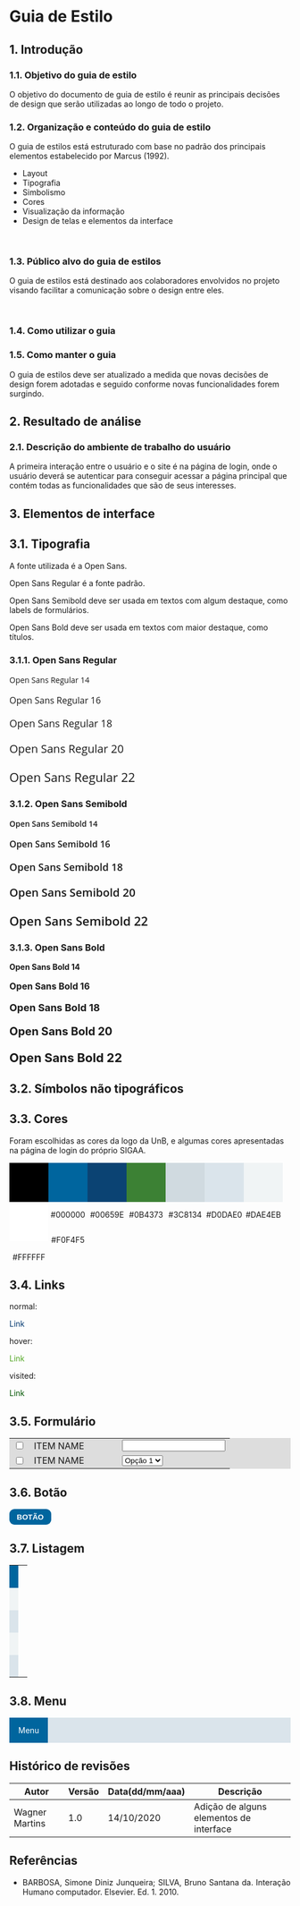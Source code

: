# Guia de Estilo

## 1. Introdução

### 1.1. Objetivo do guia de estilo
O objetivo do documento de guia de estilo é reunir as principais decisões de design que serão utilizadas ao longo de todo o projeto.
<br>

### 1.2. Organização e conteúdo do guia de estilo
O guia de estilos está estruturado com base no padrão dos principais elementos estabelecido por Marcus (1992).
   * Layout
   * Tipografia
   * Simbolismo
   * Cores
   * Visualização da informação
   * Design de telas e elementos da interface 
<br>

### 1.3. Público alvo do guia de estilos
O guia de estilos está destinado aos colaboradores envolvidos no projeto visando facilitar a comunicação sobre o design entre eles.

<br>

### 1.4. Como utilizar o guia

### 1.5. Como manter o guia
O guia de estilos deve ser atualizado a medida que novas decisões de design forem adotadas e seguido conforme novas funcionalidades forem surgindo.	

## 2. Resultado de análise

### 2.1. Descrição do ambiente de trabalho do usuário
A primeira interação entre o usuário e o site é na página de login, onde o 	usuário deverá se autenticar para conseguir acessar a página principal que contém todas as funcionalidades que são de seus interesses.
<br>

## 3. Elementos de interface

## 3.1. Tipografia

<style>
    @import url('https://fonts.googleapis.com/css2?family=Open+Sans:wght@400;600;700&display=swap');
</style>

A fonte utilizada é a Open Sans.

Open Sans Regular é a fonte padrão.

Open Sans Semibold deve ser usada em textos com algum destaque, como labels de formulários.

Open Sans Bold deve ser usada em textos com maior destaque, como títulos.


### 3.1.1. Open Sans Regular

<div style="font-family: 'Open Sans', sans-serif;">
    <p style="font-weight: 400; font-size: 14px;">Open Sans Regular 14</p>
    <p style="font-weight: 400; font-size: 16px;">Open Sans Regular 16</p>
    <p style="font-weight: 400; font-size: 18px;">Open Sans Regular 18</p>
    <p style="font-weight: 400; font-size: 20px;">Open Sans Regular 20</p>
    <p style="font-weight: 400; font-size: 22px;">Open Sans Regular 22</p>
</div>

### 3.1.2. Open Sans Semibold

<div style="font-family: 'Open Sans', sans-serif;">
    <p style="font-weight: 600; font-size: 14px;">Open Sans Semibold 14</p>
    <p style="font-weight: 600; font-size: 16px;">Open Sans Semibold 16</p>
    <p style="font-weight: 600; font-size: 18px;">Open Sans Semibold 18</p>
    <p style="font-weight: 600; font-size: 20px;">Open Sans Semibold 20</p>
    <p style="font-weight: 600; font-size: 22px;">Open Sans Semibold 22</p>
</div>

### 3.1.3. Open Sans Bold

<div>
    <p style="font-weight: 700; font-size: 14px;">Open Sans Bold 14</p>
    <p style="font-weight: 700; font-size: 16px;">Open Sans Bold 16</p>
    <p style="font-weight: 700; font-size: 18px;">Open Sans Bold 18</p>
    <p style="font-weight: 700; font-size: 20px;">Open Sans Bold 20</p>
    <p style="font-weight: 700; font-size: 22px;">Open Sans Bold 22</p>
</div>

## 3.2. Símbolos não tipográficos

## 3.3. Cores

Foram escolhidas as cores da logo da UnB, e algumas cores apresentadas na página de login do próprio SIGAA.

<style>
    .color {
        width: 5em;
        height: 5em;
        float:left;
    }
    .legenda {
        width: 5em;
        float:left;
        text-align: center;
    }
</style>

<div class="color" style="background-color: #000000"></div>
<div class="color" style="background-color: #00659E"></div>
<div class="color" style="background-color: #0B4373"></div>
<div class="color" style="background-color: #3C8134"></div>
<div class="color" style="background-color: #D0DAE0"></div>
<div class="color" style="background-color: #DAE4EB"></div>
<div class="color" style="background-color: #F0F4F5"></div>
<div class="color" style="background-color: #FFFFFF"></div>

<p class="legenda">#000000</p>
<p class="legenda">#00659E</p>
<p class="legenda">#0B4373</p>
<p class="legenda">#3C8134</p>
<p class="legenda">#D0DAE0</p>
<p class="legenda">#DAE4EB</p>
<p class="legenda">#F0F4F5</p>
<p style="width: 5em; text-align: center;">#FFFFFF</p>

## 3.4. Links

normal: <p style="color: #01376f;">Link</p>
hover: <p style="color: #53a825">Link</p>
visited: <p style="color: #005500">Link</p>

## 3.5. Formulário

<table style="background-color: #ddd">
    <colgroup>
        <col span="1" style="width: auto;">
        <col span="1" style="width: 40%">
    </colgroup>
    <tr>
        <td><input type="checkbox"></td>
        <td><label>ITEM NAME</label></td>
        <td><input type="text"></td>
    </tr>
    <tr>
        <td><input type="checkbox"></td>
        <td><label>ITEM NAME</label></td>
        <td>
            <select>
                <option value="opção 1">Opção 1</option>
                <option value="opção 2">Opção 2</option>
            </select>
        </td>
    </tr>
</table>

## 3.6. Botão

<style>
    #btn {
        background-color: #00659E;
        font-weight: 600;
        color: #fff;
        border-radius: 9px;
        padding: 0.5em 1em;
        border: none;
    }
</style>
<div>
    <button id="btn">BOTÃO</button>
</div>

## 3.7. Listagem

<style>
    #tab {
        width: 100%;
    }
    #tab tr{
        height: 2.5em;
    }
    #sh {
        background-color: #00659E;
    }
    .par {
        background-color: #F0F4F5;
    }
    .impar {
        background-color: #DAE4EB;
    }
</style>

<table id="tab">
    <th id="sh"><td></td></th>
    <tr class="par"><td></td></tr>
    <tr class="impar"><td></td></tr>
    <tr class="par"><td></td></tr>
    <tr class="impar"><td></td></tr>
</table>

## 3.8. Menu

<style>
    #ulist {
        list-style-type: none;
        margin: 0;
        padding: 0;
        overflow: hidden;
        background-color: #DAE4EB;
    }
    #list {
        float: left;
    }
    #list a, .dropbtn {
        display: inline-block;
        color: white;
        text-align: center;
        padding: 14px 16px;
        text-decoration: none;
    }
    #list a:hover, .dropdown:hover, .dropbtn {
        background-color: #00659E;
    }
    #list.dropdown {
        display: inline-block;
    }
    .drop-content {
        display: none;
        position: absolute;
        background-color: #00659E;
        min-width: 160px;
        box-shadow: 0px 8px 16px 0px rgba(0, 0, 0, 0.2);
        z-index: 1;
    }
    .drop-content a {
        color: white;
        padding: 12px 16px;
        text-decoration: none;
        display: block;
        text-align: left;
    }
    .drop-content a:hover {
        background-color: #3C8134;
    }
    .dropdown:hover .drop-content {
        display: block;
    }
</style>

<ul id="ulist">
    <li class="dropdown" id="list">
        <a href="#" class="dropbtn">Menu</a>
        <div class="drop-content">
            <a href="#">Link 1</a>
            <a href="#">Link 2</a>
            <a href="#">Link 3</a>
        </div>
    </li>
</ul>


## Histórico de revisões

Autor | Versão | Data(dd/mm/aaa) | Descrição 
---- | ----------- | ------ | ---------
Wagner Martins| 1.0 | 14/10/2020 | Adição de alguns elementos de interface


## Referências

 * <p align="justify"> BARBOSA, Simone Diniz Junqueira; SILVA, Bruno Santana da. Interação Humano computador. Elsevier. Ed. 1. 2010.